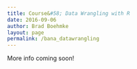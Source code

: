 ```yaml
---
title: Course&#58; Data Wrangling with R
date: 2016-09-06
author: Brad Boehmke
layout: page
permalink: /bana_datawrangling
---
```


More info coming soon!

